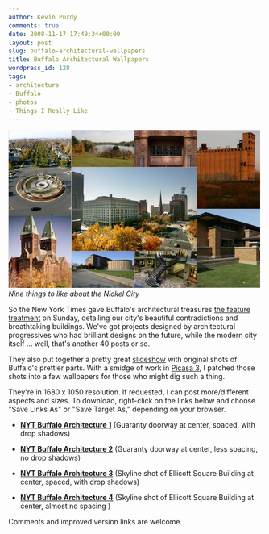 ```yaml
---
author: Kevin Purdy
comments: true
date: 2008-11-17 17:49:34+00:00
layout: post
slug: buffalo-architectural-wallpapers
title: Buffalo Architectural Wallpapers
wordpress_id: 128
tags:
- architecture
- Buffalo
- photos
- Things I Really Like
---
```


![](/assets/uploads/2008/11/nyt_buff_architecture_splash.jpg)
_Nine things to like about the Nickel City_

So the New York Times gave Buffalo's architectural treasures [ the feature treatment](http://www.nytimes.com/2008/11/16/arts/design/16ouro.html) on Sunday, detailing our city's beautiful contradictions and breathtaking buildings. We've got projects designed by architectural progressives who had brilliant designs on the future, while the modern city itself ... well, that's another 40 posts or so.

They also put together a pretty great [slideshow](http://www.nytimes.com/slideshow/2008/11/16/arts/20081116_OURO_SLIDESHOW_index.html) with original shots of Buffalo's prettier parts. With a smidge of work in [Picasa 3](http://picasa.google.com/), I patched those shots into a few wallpapers for those who might dig such a thing.

They're in 1680 x 1050 resolution. If requested, I can post more/different aspects and sizes. To download, right-click on the links below and choose "Save Links As" or "Save Target As," depending on your browser.





  * **[NYT Buffalo Architecture 1](/wp-content/uploads/buff_nyt_wallpapers/nyt_buff_architecture1.jpg)** (Guaranty doorway at center, spaced, with drop shadows)


  * **[NYT Buffalo Architecture 2](/wp-content/uploads/buff_nyt_wallpapers/nyt_buff_architecture2.jpg)** (Guaranty doorway at center, less spacing, no drop shadows)


  * **[NYT Buffalo Architecture 3](/wp-content/uploads/buff_nyt_wallpapers/nyt_buff_architecture3.jpg)** (Skyline shot of Ellicott Square Building at center, spaced, with drop shadows)


  * **[NYT Buffalo Architecture 4](/wp-content/uploads/buff_nyt_wallpapers/nyt_buff_architecture4.jpg)** (Skyline shot of Ellicott Square Building at center, almost no spacing )


Comments and improved version links are welcome.
